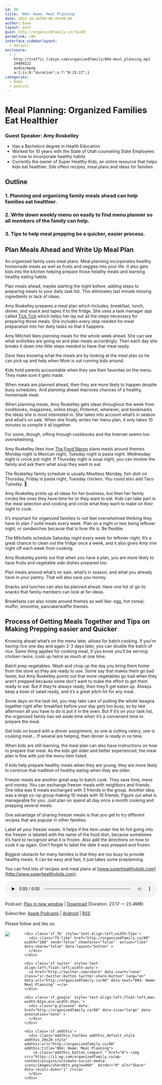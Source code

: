 ```yaml
---
id: 80
title: '004: Home: Meal Planning'
date: 2015-10-26T04:00:43+00:00
author: Dave
layout: post
guid: http://organizedfamily.co/?p=80
permalink: /80
interface_sidebarlayout:
  - default
enclosure:
  - |
    http://traffic.libsyn.com/organizedfamily/004-meal_planning.mp3
    24489222
    audio/mpeg
    a:1:{s:8:"duration";s:7:"0:23:17";}
categories:
  - Home
  - podcast
---
```

# Meal Planning: Organized Families Eat Healthier

### Guest Speaker: Amy Roskelley

  * Has a Bachelors degree in Health Education
  * Worked for 10 years with the State of Utah counseling State Employees on how to incorporate healthy habits
  * Currently the owner of Super Healthy Kids, an online resource that helps kids eat healthier. Site offers recipes, meal plans and ideas for families

## Outline

### 1&#46; Planning and organizing family meals ahead can help families eat healthier.

### 2&#46; Write down weekly menu on easily to find menu planner so all members of the family can help.

### 3&#46; Tips to help meal prepping be a quicker, easier process.

## Plan Meals Ahead and Write Up Meal Plan

An organized family uses meal plans. Meal planning incorporates healthy homemade meals as well as fruits and veggies into your life. It also gets kids into the kitchen helping prepare those helathy meals and learning healthy eating habits.

Plan meals ahead, maybe starting the night before, adding steps to preparing meals to your daily task list. This eliminates last minute missing ingredients or lack of ideas.

Amy Roskelley prepares a meal plan which includes, breakfast, lunch, dinner, and snack and tapes it to the fridge. She uses a task manager app called [Tick Tick](https://www.ticktick.com/) which helps her lay out all the steps necessary for preparing those meals. She includes every step needed for meal preparation into her daily tasks so that it happens.

Amy Mitchell likes planning meals for the whole week ahead. She can see what acitivities are going on and plan meals accordingly. Then each day she breaks it down into little steps needed to have that meal ready.

Dave likes knowing what the meals are by looking at the meal plan so he can pick up and help when Mom is out running kids around.

Kids hold parents accountable when they see their favorites on the menu. They make sure it gets made.

When meals are planned ahead, then they are more likely to happen despite busy schedules. And planning ahead improves chances of a healthy, homemade meal.

When planning meals, Amy Roskelley gets ideas throughout the week from cookbooks, magazines, online blogs, Pinterest, wherever, and bookmarks the ideas she is most interested in. She takes into account what&#8217;s in season and what&#8217;s on sale. When she finally writes her menu plan, it only takes 10 minutes to compile it all together.

For some, though, sifting through cookbooks and the Internet seems too overwhelming.

Amy Roskelley likes how [The Food Nanny](http://thefoodnanny.com/) plans meals around themes. Monday night is Mexican night, Tuesday night is pasta night. Wednesday night is crock pot night. If Thursday night is soup night, you can involve the family and ask them what soup they want to eat.

The Roskelley family schedule is usually Meatless Monday, fish dish on Thursday, Friday is pasta night, Tuesday chicken. You could also add Taco Tuesday. 🙂

Amy Roskelley prints up all ideas for her business, but then her family circles the ones they have time for or they want to eat. Kids can take part in the meal selection and cooking and circle what they want to make on their night to cook.

It&#8217;s important for organized families to not feel overwhelmed thinking they have to plan 7 solid meals every week. Plan on a night or two being leftover night, or sandwiches because that is how life is. Be flexible.

The Mitchells schedule Saturday night every week for leftover night. It&#8217;s a great chance to clean out the fridge once a week, and it also gives Amy one night off each week from cooking.

Amy Roskelley points out that when you have a plan, you are more likely to have fruits and vegetable side dishes prepared too.

Plan meals around what&#8217;s on sale, what&#8217;s in season, and what you already have in your pantry. That will also save you money.

Snacks and lunches can also be planned ahead. Have one list of go-to snacks that family members can look at for ideas.

Breakfasts can also rotate around themes as well like: egg, hot cereal, muffin, smoothie, pancake/waffle themes.

## Process of Getting Meals Together and Tips on Making Prepping easier and Quicker

Knowing ahead what&#8217;s on the menu later, allows for batch cooking. If you&#8217;re having rice one day and again 2-3 days later, you can double the batch of rice. Same thing applies for cooking meat, if you know you&#8217;ll be serving chicken twice, cook up twice as much at one time.

Batch prep vegetables. Wash and chop up the day you bring them home from the store so they are ready to use. Some say that makes them go bad faster, but Amy Roskelley points out that more vegetables go bad when they aren&#8217;t prepped because some don&#8217;t want to make the effort to get them ready to eat. But if they&#8217;re always ready, then they&#8217;ll get eaten up. Always keep a bowl of salad ready, and it&#8217;s a great pitch hit for any meal.

Some days on the task list, you may take care of putting the whole lasagna together right after breakfast before your day gets too busy, so by late afternoon all you have to do is put it in the oven. But if it&#8217;s on your task list, the organized family has set aside time when it&#8217;s a convenient time to prepare the meal.

Get kids on board with a dinner assignment, so one is cutting celery, one is cooking meat&#8230; If several are helping, then dinner is ready in no time.

When kids are still learning, the meal plan can also have instructions on how to prepare that meal. As the kids get older and better experienced, the meal plan is fine with just the menu item listed.

If kids help prepare healthy meals when they are young, they are more likely to continue that tradition of healthy eating when they are older.

Freezer meals are another great way to batch cook. They save time, mess and money. You can exchange freezer meals with neighbors and friends. One idea was 6 meals exchanged with 3 friends in the group. Another idea, was a large co-op group making 10 meals with 10 friends. Figure out what is manageable for you. Just plan on spend all day once a month cooking and prepping several meals.

One advantage of sharing freezer meals is that you get to try different recipes that are popular in other families.

Label all your freezer meals. It helps if the item under the tin foil going into the freezer is labeled with the name of the food dish, because sometimes it&#8217;s hard to recognize what it is frozen. Also add the directions on how to cook it up again. Don&#8217;t forget to label the date it was prepped and frozen.

Biggest obstacle for many families is that they are too busy to provide healthy meals. It can be easy and fast, it just takes some preplanning.

You can find lots of recipes and meal plans at [www.superhealthykids.com](http://www.superhealthykids.com).

<div class="powerpress_player" id="powerpress_player_5325">
  <audio class="wp-audio-shortcode" id="audio-80-5" preload="none" style="width: 100%;" controls="controls"><source type="audio/mpeg" src="http://traffic.libsyn.com/organizedfamily/004-meal_planning.mp3?_=5" /><a href="http://traffic.libsyn.com/organizedfamily/004-meal_planning.mp3">http://traffic.libsyn.com/organizedfamily/004-meal_planning.mp3</a></audio>
</div>

<p class="powerpress_links powerpress_links_mp3">
  Podcast: <a href="http://traffic.libsyn.com/organizedfamily/004-meal_planning.mp3" class="powerpress_link_pinw" target="_blank" title="Play in new window" onclick="return powerpress_pinw('http://organizedfamily.co/?powerpress_pinw=80-podcast');" rel="nofollow">Play in new window</a> | <a href="http://traffic.libsyn.com/organizedfamily/004-meal_planning.mp3" class="powerpress_link_d" title="Download" rel="nofollow" download="004-meal_planning.mp3">Download</a> (Duration: 23:17 &#8212; 23.4MB)
</p>

<p class="powerpress_links powerpress_subscribe_links">
  Subscribe: <a href="https://itunes.apple.com/us/podcast/organized-family/id1047979605?mt=2&ls=1#episodeGuid=http%3A%2F%2Forganizedfamily.co%2F%3Fp%3D80" class="powerpress_link_subscribe powerpress_link_subscribe_itunes" title="Subscribe on Apple Podcasts" rel="nofollow">Apple Podcasts</a> | <a href="http://subscribeonandroid.com/organizedfamily.co/feed/podcast" class="powerpress_link_subscribe powerpress_link_subscribe_android" title="Subscribe on Android" rel="nofollow">Android</a> | <a href="http://organizedfamily.co/feed/podcast" class="powerpress_link_subscribe powerpress_link_subscribe_rss" title="Subscribe via RSS" rel="nofollow">RSS</a>
</p>

<div class='sfsi_Sicons' style='width: 100%; display: inline-block; vertical-align: middle; text-align:left'>
  <div style='margin:0px 8px 0px 0px; line-height: 24px'>
    <span>Please follow and like us:</span>
  </div>
  
  <div class='sfsi_socialwpr'>
    <div class='sf_subscrbe' style='text-align:left;float:left;width:64px'>
      <a href="http://www.specificfeeds.com/widget/emailsubscribe/MTc5ODgx/OA==/" target="_blank"><img src="https://i2.wp.com/organizedfamily.co/wp-content/plugins/ultimate-social-media-icons/images/follow_subscribe.png?w=660" data-recalc-dims="1" /></a>
    </div>
    
    <div class='sf_fb' style='text-align:left;width:52px'>
      <div class="fb-like" href="http://organizedfamily.co/80" width="180" send="false" showfaces="false"  action="like" data-share="false" data-layout="button" >
      </div>
    </div>
    
    <div class='sf_twiter' style='text-align:left;float:left;width:auto'>
      <a href="http://twitter.com/share" data-count="none" class="sr-twitter-button twitter-share-button" lang="en" data-url="http://organizedfamily.co/80" data-text="004: Home: Meal Planning" ></a>
    </div>
    
    <div class='sf_google' style='text-align:left;float:left;max-width:62px;min-width:35px;'>
      <div class="g-plusone" data-href="http://organizedfamily.co/80" data-size="large" data-annotation="none" >
      </div>
    </div>
    
    <div class='sf_addthis'>
      <div class="addthis_toolbox addthis_default_style addthis_20x20_style" addthis:url="http://organizedfamily.co/80" addthis:title="004: Home: Meal Planning">
        <a class="addthis_button_compact " href="#"> <img src="https://i1.wp.com/organizedfamily.co/wp-content/plugins/ultimate-social-media-icons/images/sharebtn.png?w=660"  border="0" alt="Share" data-recalc-dims="1" /></a>
      </div>
    </div>
  </div>
</div>